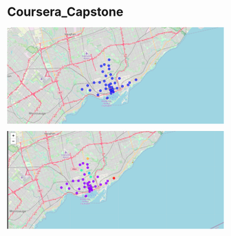 # Coursera_Capstone

![Alt-Text](https://raw.githubusercontent.com/sivosevic/Coursera_Capstone/master/Toronto_map.png)

![Alt-Text](https://raw.githubusercontent.com/sivosevic/Coursera_Capstone/master/Cluster_map.png)

